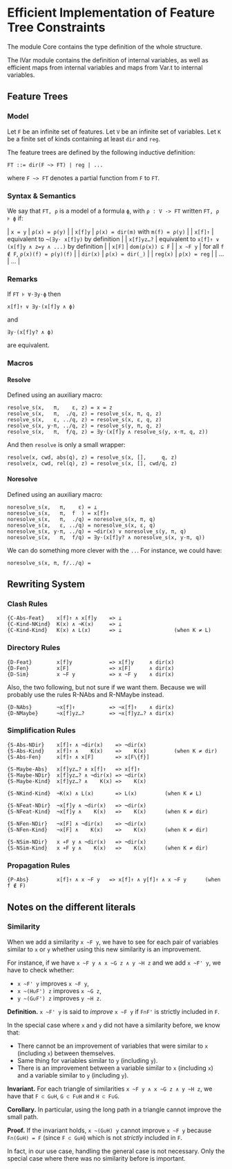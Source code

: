 Efficient Implementation of Feature Tree Constraints
====================================================

The module Core contains the type definition of the whole structure.

The IVar module contains the definition of internal variables, as well as
efficient maps from internal variables and maps from Var.t to internal
variables.

Feature Trees
-------------

### Model

Let `F` be an infinite set of features. Let `V` be an infinite set of variables.
Let `K` be a finite set of kinds containing at least `dir` and `reg`.

The feature trees are defined by the following inductive definition:

    FT ::= dir(F ~> FT) | reg | ...

where `F ~> FT` denotes a partial function from `F` to `FT`.

### Syntax & Semantics

We say that `FT, ρ` is a model of a formula `ϕ`, with `ρ : V -> FT` written
`FT, ρ ⊧ ϕ` if:

|   `x = y`  | `ρ(x) = ρ(y)`                                             |
|   `x[f]y`  | `ρ(x) = dir(m)` with `m(f) = ρ(y)`                        |
|   `x[f]↑`  | equivalent to `¬(∃y⋅ x[f]y)` by definition                |
| `x[f]yz…?` | equivalent to `x[f]↑ ∨ (x[f]y ∧ z=y ∧ ...)` by definition |
|   `x[F]`   | `dom(ρ(x)) ⊆ F`                                           |
|  `x ~F y`  | for all `f ∉ F`, `ρ(x)(f) = ρ(y)(f)`                      |
|  `dir(x)`  | `ρ(x) = dir(_)`                                           |
|  `reg(x)`  | `ρ(x) = reg`                                              |
| …          | …                                                         |

### Remarks

If `FT ⊧ ∀⋅∃y⋅ϕ` then

    x[f]↑ ∨ ∃y⋅(x[f]y ∧ ϕ)

and

    ∃y⋅(x[f]y? ∧ ϕ)

are equivalent.

### Macros

#### Resolve

Defined using an auxiliary macro:

    resolve_s(x,   π,    ε, z) = x = z
    resolve_s(x,   π,  ./q, z) = resolve_s(x, π, q, z)
    resolve_s(x,   ε, ../q, z) = resolve_s(x, ε, q, z)
    resolve_s(x, y⋅π, ../q, z) = resolve_s(y, π, q, z)
    resolve_s(x,   π,  f/q, z) = ∃y⋅(x[f]y ∧ resolve_s(y, x⋅π, q, z))

And then `resolve` is only a small wrapper:

    resolve(x, cwd, abs(q), z) = resolve_s(x, [],     q, z)
    resolve(x, cwd, rel(q), z) = resolve_s(x, [], cwd/q, z)

#### Noresolve

Defined using an auxiliary macro:

    noresolve_s(x,   π,    ε) = ⊥
    noresolve_s(x,   π,  f  ) = x[f]↑
    noresolve_s(x,   π,  ./q) = noresolve_s(x, π, q)
    noresolve_s(x,   ε, ../q) = noresolve_s(x, ε, q)
    noresolve_s(x, y⋅π, ../q) = ¬dir(x) ∨ noresolve_s(y, π, q)
    noresolve_s(x,   π,  f/q) = ∃y⋅(x[f]y? ∧ noresolve_s(x, y⋅π, q))

We can do something more clever with the `..`. For instance, we could have:

    noresolve_s(x, π, f/../q) =

Rewriting System
----------------

### Clash Rules

    {C-Abs-Feat}    x[f]↑ ∧ x[f]y    => ⊥
    {C-Kind-NKind}  K(x) ∧ ¬K(x)     => ⊥
    {C-Kind-Kind}   K(x) ∧ L(x)      => ⊥                 (when K ≠ L)

### Directory Rules

    {D-Feat}        x[f]y            => x[f]y     ∧ dir(x)
    {D-Fen}         x[F]             => x[F]      ∧ dir(x)
    {D-Sim}         x ~F y           => x ~F y    ∧ dir(x)

Also, the two following, but not sure if we want them. Because we will probably
use the rules R-NAbs and R-NMaybe instead.

    {D-NAbs}        ¬x[f]↑           => ¬x[f]↑    ∧ dir(x)
    {D-NMaybe}      ¬x[f]yz…?        => ¬x[f]yz…? ∧ dir(x)

### Simplification Rules

    {S-Abs-NDir}    x[f]↑ ∧ ¬dir(x)    => ¬dir(x)
    {S-Abs-Kind}    x[f]↑ ∧    K(x)    =>    K(x)         (when K ≠ dir)
    {S-Abs-Fen}     x[f]↑ ∧ x[F]       => x[F\{f}]

    {S-Maybe-Abs}   x[f]yz…? ∧ x[f]↑   => x[f]↑
    {S-Maybe-NDir}  x[f]yz…? ∧ ¬dir(x) => ¬dir(x)
    {S-Maybe-Kind}  x[f]yz…? ∧    K(x) =>    K(x)

    {S-NKind-Kind}  ¬K(x) ∧ L(x)       => L(x)         (when K ≠ L)

    {S-NFeat-NDir}  ¬x[f]y ∧ ¬dir(x)   => ¬dir(x)
    {S-NFeat-Kind}  ¬x[f]y ∧    K(x)   =>    K(x)      (when K ≠ dir)

    {S-NFen-NDir}   ¬x[F] ∧ ¬dir(x)    => ¬dir(x)
    {S-NFen-Kind}   ¬x[F] ∧    K(x)    =>    K(x)      (when K ≠ dir)

    {S-NSim-NDir}   x ≁F y ∧ ¬dir(x)   => ¬dir(x)
    {S-NSim-Kind}   x ≁F y ∧    K(x)   =>    K(x)      (when K ≠ dir)

### Propagation Rules

    {P-Abs}         x[f]↑ ∧ x ~F y   => x[f]↑ ∧ y[f]↑ ∧ x ~F y      (when f ∉ F)

Notes on the different literals
-------------------------------

### Similarity

When we add a similarity `x ~F y`, we have to see for each pair of variables
similar to `x` or `y` whether using this new similarity is an improvement.

For instance, if we have `x ~F y ∧ x ~G z ∧ y ~H z` and we add `x ~F' y`, we
have to check whether:

- `x ~F' y` improves `x ~F y`,
- `x ~(H∪F') z` improves `x ~G z`,
- `y ~(G∪F') z` improves `y ~H z`.

**Definition.** `x ~F' y` is said to *improve* `x ~F y` if `F∩F'` is strictly
included in `F`.

In the special case where `x` and `y` did not have a similarity before, we know
that:

- There cannot be an improvement of variables that were similar to `x`
  (including `x`) between themselves.
- Same thing for variables similar to `y` (including `y`).
- There is an improvement between a variable similar to `x` (including `x`) and
  a variable similar to `y` (including `y`).

**Invariant.** For each triangle of similarities `x ~F y ∧ x ~G z ∧ y ~H z`, we
have that `F ⊂ G∪H`, `G ⊂ F∪H` and `H ⊂ F∪G`.

**Corollary.** In particular, using the long path in a triangle cannot improve
the small path.

**Proof.** If the invariant holds, `x ~(G∪H) y` cannot improve `x ~F y` because
`F∩(G∪H) = F` (since `F ⊂ G∪H`) which is not *strictly* included in `F`.

In fact, in our use case, handling the general case is not necessary. Only the
special case where there was no similarity before is important.
